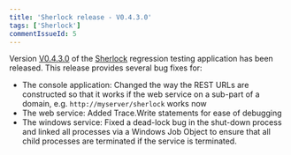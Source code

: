 ```yaml
---
title: 'Sherlock release - V0.4.3.0'
tags: ['Sherlock']
commentIssueId: 5
---
```


Version [V0.4.3.0](https://github.com/pvandervelde/Sherlock/releases/tag/v0.4.3.0) of the [Sherlock](/projects/sherlock.html) regression testing application has been released. This release provides several bug fixes for:

* The console application: Changed the way the REST URLs are constructed so that it works if the web service on a sub-part of a domain, e.g. `http://myserver/sherlock` works now
* The web service: Added Trace.Write statements for ease of debugging
* The windows service: Fixed a dead-lock bug in the shut-down process and linked all processes via a Windows Job Object to ensure that all child processes are terminated if the service is terminated.